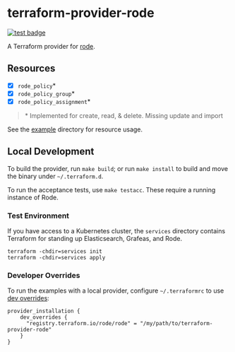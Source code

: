 # terraform-provider-rode

[![test badge](https://github.com/alexashley/terraform-provider-rode/actions/workflows/test.yaml/badge.svg?branch=main)](https://github.com/alexashley/terraform-provider-rode/actions/workflows/test.yaml?query=branch%3Amain)


A Terraform provider for [rode](https://github.com/rode/rode).

## Resources

- [x] `rode_policy`*
- [x] `rode_policy_group`*
- [x] `rode_policy_assignment`*

> \* Implemented for create, read, & delete. Missing update and import 

See the [example](examples) directory for resource usage.

## Local Development

To build the provider, run `make build`; or run `make install` to build and move the binary under `~/.terraform.d`.

To run the acceptance tests, use `make testacc`. These require a running instance of Rode.

### Test Environment

If you have access to a Kubernetes cluster, the `services` directory contains Terraform for standing up Elasticsearch,
Grafeas, and Rode. 

```shell
terraform -chdir=services init
terraform -chdir=services apply
```

### Developer Overrides

To run the examples with a local provider, configure `~/.terraformrc` to use [dev overrides](https://www.terraform.io/docs/cli/config/config-file.html#development-overrides-for-provider-developers):

```
provider_installation {
    dev_overrides {
      "registry.terraform.io/rode/rode" = "/my/path/to/terraform-provider-rode"
    }
}
```
